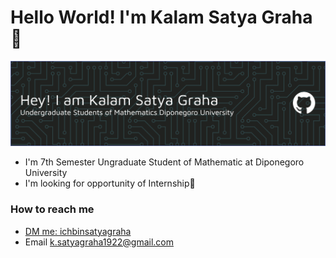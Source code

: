 # Hello World! I'm Kalam Satya Graha 👋
![Kalam Satya Graha](img/header_satya.png)
- I'm 7th Semester Ungraduate Student of Mathematic at Diponegoro University
- I'm looking for opportunity of Internship🤝
### How to reach me
- [DM me: ichbinsatyagraha ](https://www.instagram.com/ichbinsatyagraha?igsh=cGZieHV2dmt0dTd1&utm_source=qr)
- Email k.satyagraha1922@gmail.com